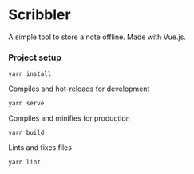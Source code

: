 # Scribbler

A simple tool to store a note offline. Made with Vue.js.

### Project setup
```
yarn install
```

Compiles and hot-reloads for development
```
yarn serve
```

Compiles and minifies for production
```
yarn build
```

Lints and fixes files
```
yarn lint
```

